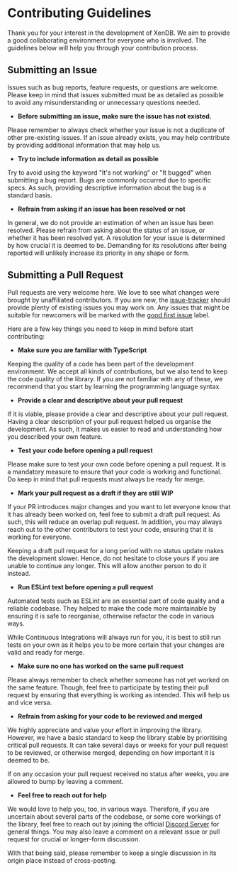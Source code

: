 # Contributing Guidelines

Thank you for your interest in the development of XenDB. We aim to provide a good collaborating environment for everyone who is involved. The guidelines below will help you through your contribution process.

## Submitting an Issue

Issues such as bug reports, feature requests, or questions are welcome. Please keep in mind that issues submitted must be as detailed as possible to avoid any misunderstanding or unnecessary questions needed.

- **Before submitting an issue, make sure the issue has not existed.**

Please remember to always check whether your issue is not a duplicate of other pre-existing issues. If an issue already exists, you may help contribute by providing additional information that may help us.

- **Try to include information as detail as possible**

Try to avoid using the keyword "It's not working" or "It bugged" when submitting a bug report. Bugs are commonly occurred due to specific specs. As such, providing descriptive information about the bug is a standard basis.

- **Refrain from asking if an issue has been resolved or not**

In general, we do not provide an estimation of when an issue has been resolved. Please refrain from asking about the status of an issue, or whether it has been resolved yet. A resolution for your issue is determined by how crucial it is deemed to be. Demanding for its resolutions after being reported will unlikely increase its priority in any shape or form.

## Submitting a Pull Request

Pull requests are very welcome here. We love to see what changes were brought by unaffiliated contributors. If you are new, the [issue-tracker](https://github.com/helloreindev/xen.db/issues) should provide plenty of existing issues you may work on. Any issues that might be suitable for newcomers will be marked with the [good first issue](https://github.com/helloreindev/xen.db/issues?q=is%3Aissue+is%3Aopen+label%3A"good+first+issue") label.

Here are a few key things you need to keep in mind before start contributing:

- **Make sure you are familiar with TypeScript**

Keeping the quality of a code has been part of the development environment. We accept all kinds of contributions, but we also tend to keep the code quality of the library. If you are not familiar with any of these, we recommend that you start by learning the programming language syntax.

- **Provide a clear and descriptive about your pull request**

If it is viable, please provide a clear and descriptive about your pull request. Having a clear description of your pull request helped us organise the development. As such, it makes us easier to read and understanding how you described your own feature.

- **Test your code before opening a pull request**

Please make sure to test your own code before opening a pull request. It is a mandatory measure to ensure that your code is working and functional. Do keep in mind that pull requests must always be ready for merge.

- **Mark your pull request as a draft if they are still WIP**

If your PR introduces major changes and you want to let everyone know that it has already been worked on, feel free to submit a draft pull request. As such, this will reduce an overlap pull request. In addition, you may always reach out to the other contributors to test your code, ensuring that it is working for everyone.

Keeping a draft pull request for a long period with no status update makes the development slower. Hence, do not hesitate to close yours if you are unable to continue any longer. This will allow another person to do it instead.

- **Run ESLint test before opening a pull request**

Automated tests such as ESLint are an essential part of code quality and a reliable codebase. They helped to make the code more maintainable by ensuring it is safe to reorganise, otherwise refactor the code in various ways.

While Continuous Integrations will always run for you, it is best to still run tests on your own as it helps you to be more certain that your changes are valid and ready for merge.

- **Make sure no one has worked on the same pull request**

Please always remember to check whether someone has not yet worked on the same feature. Though, feel free to participate by testing their pull request by ensuring that everything is working as intended. This will help us and vice versa.

- **Refrain from asking for your code to be reviewed and merged**

We highly appreciate and value your effort in improving the library. However, we have a basic standard to keep the library stable by prioritising critical pull requests. It can take several days or weeks for your pull request to be reviewed, or otherwise merged, depending on how important it is deemed to be.

If on any occasion your pull request received no status after weeks, you are allowed to bump by leaving a comment.

- **Feel free to reach out for help**

We would love to help you, too, in various ways. Therefore, if you are uncertain about several parts of the codebase, or some core workings of the library, feel free to reach out by joining the official [Discord Server](https://discord.gg/78RyqJK) for general things. You may also leave a comment on a relevant issue or pull request for crucial or longer-form discussion.

With that being said, please remember to keep a single discussion in its origin place instead of cross-posting.
